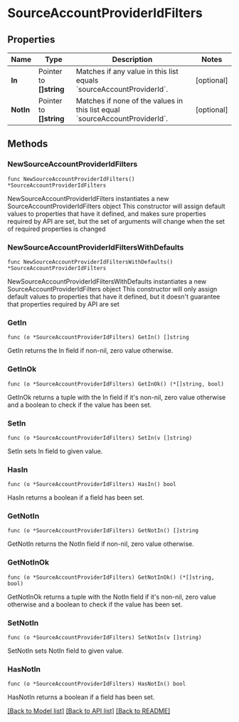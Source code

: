 # SourceAccountProviderIdFilters

## Properties

Name | Type | Description | Notes
------------ | ------------- | ------------- | -------------
**In** | Pointer to **[]string** | Matches if any value in this list equals &#x60;sourceAccountProviderId&#x60;. | [optional] 
**NotIn** | Pointer to **[]string** | Matches if none of the values in this list equal &#x60;sourceAccountProviderId&#x60;. | [optional] 

## Methods

### NewSourceAccountProviderIdFilters

`func NewSourceAccountProviderIdFilters() *SourceAccountProviderIdFilters`

NewSourceAccountProviderIdFilters instantiates a new SourceAccountProviderIdFilters object
This constructor will assign default values to properties that have it defined,
and makes sure properties required by API are set, but the set of arguments
will change when the set of required properties is changed

### NewSourceAccountProviderIdFiltersWithDefaults

`func NewSourceAccountProviderIdFiltersWithDefaults() *SourceAccountProviderIdFilters`

NewSourceAccountProviderIdFiltersWithDefaults instantiates a new SourceAccountProviderIdFilters object
This constructor will only assign default values to properties that have it defined,
but it doesn't guarantee that properties required by API are set

### GetIn

`func (o *SourceAccountProviderIdFilters) GetIn() []string`

GetIn returns the In field if non-nil, zero value otherwise.

### GetInOk

`func (o *SourceAccountProviderIdFilters) GetInOk() (*[]string, bool)`

GetInOk returns a tuple with the In field if it's non-nil, zero value otherwise
and a boolean to check if the value has been set.

### SetIn

`func (o *SourceAccountProviderIdFilters) SetIn(v []string)`

SetIn sets In field to given value.

### HasIn

`func (o *SourceAccountProviderIdFilters) HasIn() bool`

HasIn returns a boolean if a field has been set.

### GetNotIn

`func (o *SourceAccountProviderIdFilters) GetNotIn() []string`

GetNotIn returns the NotIn field if non-nil, zero value otherwise.

### GetNotInOk

`func (o *SourceAccountProviderIdFilters) GetNotInOk() (*[]string, bool)`

GetNotInOk returns a tuple with the NotIn field if it's non-nil, zero value otherwise
and a boolean to check if the value has been set.

### SetNotIn

`func (o *SourceAccountProviderIdFilters) SetNotIn(v []string)`

SetNotIn sets NotIn field to given value.

### HasNotIn

`func (o *SourceAccountProviderIdFilters) HasNotIn() bool`

HasNotIn returns a boolean if a field has been set.


[[Back to Model list]](../README.md#documentation-for-models) [[Back to API list]](../README.md#documentation-for-api-endpoints) [[Back to README]](../README.md)


